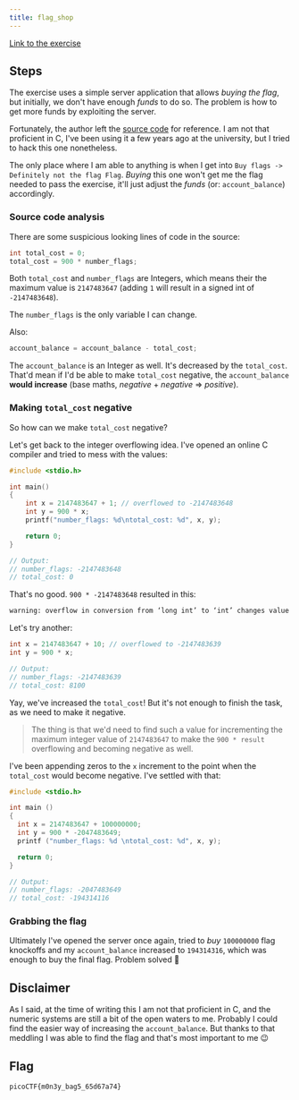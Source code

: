 ```yaml
---
title: flag_shop
---
```


[Link to the exercise](https://play.picoctf.org/practice/challenge/49)

## Steps

The exercise uses a simple server application that allows _buying the flag_, but initially, we don't have enough _funds_ to do so. The problem is how to get more funds by exploiting the server.

Fortunately, the author left the [source code](https://jupiter.challenges.picoctf.org/static/253c4651d852ac6342752ff222cf2a83/store.c) for reference. I am not that proficient in C, I've been using it a few years ago at the university, but I tried to hack this one nonetheless.

The only place where I am able to anything is when I get into `Buy flags -> Definitely not the flag Flag`. _Buying_ this one won't get me the flag needed to pass the exercise, it'll just adjust the _funds_ (or: `account_balance`) accordingly.

### Source code analysis

There are some suspicious looking lines of code in the source:

```c
int total_cost = 0;
total_cost = 900 * number_flags;
```

Both `total_cost` and `number_flags` are Integers, which means their the maximum value is `2147483647` (adding `1` will result in a signed int of `-2147483648`).

The `number_flags` is the only variable I can change.

Also:

```c
account_balance = account_balance - total_cost;
```

The `account_balance` is an Integer as well. It's decreased by the `total_cost`. That'd mean if I'd be able to make `total_cost` negative, the `account_balance` **would increase** (base maths, _negative_ + _negative_ => _positive_).

### Making `total_cost` negative

So how can we make `total_cost` negative?

Let's get back to the integer overflowing idea. I've opened an online C compiler and tried to mess with the values:

```c
#include <stdio.h>

int main()
{
    int x = 2147483647 + 1; // overflowed to -2147483648
    int y = 900 * x;
    printf("number_flags: %d\ntotal_cost: %d", x, y);

    return 0;
}

// Output:
// number_flags: -2147483648
// total_cost: 0
```

That's no good. `900 * -2147483648` resulted in this:

```sh
warning: overflow in conversion from ‘long int’ to ‘int’ changes value from ‘-1932735283200’ to ‘0’ [-Woverflow]
```

Let's try another:

```c
int x = 2147483647 + 10; // overflowed to -2147483639
int y = 900 * x;

// Output:
// number_flags: -2147483639
// total_cost: 8100
```

Yay, we've increased the `total_cost`! But it's not enough to finish the task, as we need to make it negative.

> The thing is that we'd need to find such a value for incrementing the maximum integer value of `2147483647` to make the `900 * result` overflowing and becoming negative as well.

I've been appending zeros to the `x` increment to the point when the `total_cost` would become negative. I've settled with that:

```c
#include <stdio.h>

int main ()
{
  int x = 2147483647 + 100000000;
  int y = 900 * -2047483649;
  printf ("number_flags: %d \ntotal_cost: %d", x, y);

  return 0;
}

// Output:
// number_flags: -2047483649
// total_cost: -194314116
```

### Grabbing the flag

Ultimately I've opened the server once again, tried to _buy_ `100000000` flag knockoffs and my `account_balance` increased to `194314316`, which was enough to buy the final flag. Problem solved 💪

## Disclaimer

As I said, at the time of writing this I am not that proficient in C, and the numeric systems are still a bit of the open waters to me. Probably I could find the easier way of increasing the `account_balance`. But thanks to that meddling I was able to find the flag and that's most important to me 😉

## Flag

`picoCTF{m0n3y_bag5_65d67a74}`
